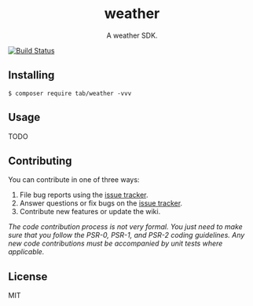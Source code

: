 <h1 align="center"> weather </h1>

<p align="center"> A weather SDK.</p>

[![Build Status](https://travis-ci.org/791022012/weather.svg?branch=master)](https://travis-ci.org/791022012/weather)

## Installing

```shell
$ composer require tab/weather -vvv
```

## Usage

TODO

## Contributing

You can contribute in one of three ways:

1. File bug reports using the [issue tracker](https://github.com/tab/weather/issues).
2. Answer questions or fix bugs on the [issue tracker](https://github.com/tab/weather/issues).
3. Contribute new features or update the wiki.

_The code contribution process is not very formal. You just need to make sure that you follow the PSR-0, PSR-1, and PSR-2 coding guidelines. Any new code contributions must be accompanied by unit tests where applicable._

## License

MIT